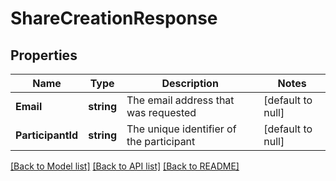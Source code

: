 # ShareCreationResponse

## Properties
Name | Type | Description | Notes
------------ | ------------- | ------------- | -------------
**Email** | **string** | The email address that was requested | [default to null]
**ParticipantId** | **string** | The unique identifier of the participant | [default to null]

[[Back to Model list]](../README.md#documentation-for-models) [[Back to API list]](../README.md#documentation-for-api-endpoints) [[Back to README]](../README.md)


